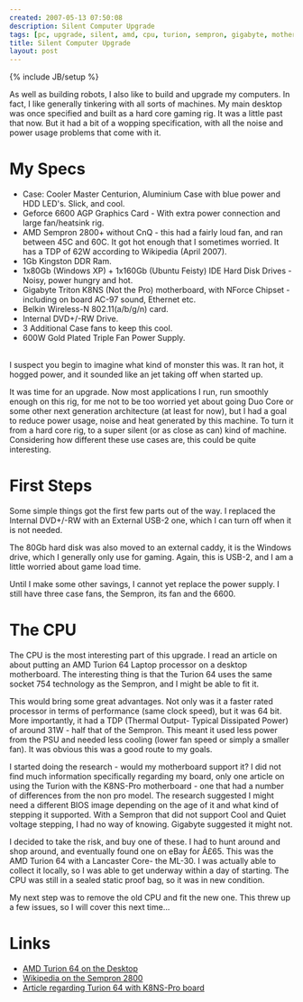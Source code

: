 ```yaml
---
created: 2007-05-13 07:50:08
description: Silent Computer Upgrade
tags: [pc, upgrade, silent, amd, cpu, turion, sempron, gigabyte, motherboard]
title: Silent Computer Upgrade
layout: post
---
```

{% include JB/setup %}

 <p>
  As well as building robots, I also like to build and upgrade my computers. In fact, I like generally tinkering with all sorts of machines. My main desktop was once specified and built as a hard core gaming rig. It was a little past that now. But it had a bit of a wopping specification, with all the noise and power usage problems that come with it.
 </p>
 <h1 class="showhide_heading" id="My_Specs">
  My Specs
 </h1>
 <ul>
  <li>
   Case: Cooler Master Centurion, Aluminium Case with blue power and HDD LED's. Slick, and cool.
  </li>
  <li>
   Geforce 6600 AGP Graphics Card - With extra power connection and large fan/heatsink rig.
  </li>
  <li>
   AMD Sempron 2800+ without CnQ - this had a fairly loud fan, and ran between 45C and 60C. It got hot enough that I sometimes worried. It has a TDP of 62W according to Wikipedia (April 2007).
  </li>
  <li>
   1Gb Kingston DDR Ram.
  </li>
  <li>
   1x80Gb (Windows XP) + 1x160Gb (Ubuntu Feisty) IDE Hard Disk Drives - Noisy, power hungry and hot.
  </li>
  <li>
   Gigabyte Triton K8NS (Not the Pro) motherboard, with NForce Chipset - including on board AC-97 sound, Ethernet etc.
  </li>
  <li>
   Belkin Wireless-N 802.11(a/b/g/n) card.
  </li>
  <li>
   Internal DVD+/-RW Drive.
  </li>
  <li>
   3 Additional Case fans to keep this cool.
  </li>
  <li>
   600W Gold Plated Triple Fan Power Supply.
  </li>
 </ul>
 <p>
  <br/>
  I suspect you begin to imagine what kind of monster this was. It ran hot, it hogged power, and it sounded like an jet taking off when started up.
 </p>
 <p>
  It was time for an upgrade. Now most applications I run, run smoothly enough on this rig, for me not to be too worried yet about going Duo Core or some other next generation architecture (at least for now), but I had a goal to reduce power usage, noise and heat generated by this machine. To turn it from a hard core rig, to a super silent (or as close as can) kind of machine. Considering how different these use cases are, this could be quite interesting.
 </p>
 <h1 class="showhide_heading" id="First_Steps">
  First Steps
 </h1>
 <p>
  Some simple things got the first few parts out of the way. I replaced the Internal DVD+/-RW with an External USB-2 one, which I can turn off when it is not needed.
 </p>
 <p>
  The 80Gb hard disk was also moved to an external caddy, it is the Windows drive, which I generally only use for gaming. Again, this is USB-2, and I am a little worried about game load time.
 </p>
 <p>
  Until I make some other savings, I cannot yet replace the power supply. I still have three case fans, the Sempron, its fan and the 6600.
 </p>
 <h1 class="showhide_heading" id="The_CPU">
  The CPU
 </h1>
 <p>
  The CPU is the most interesting part of this upgrade. I read an article on about putting an AMD Turion 64 Laptop processor on a desktop motherboard. The interesting thing is that the Turion 64 uses the same socket 754 technology as the Sempron, and I might be able to fit it.
 </p>
 <p>
  This would bring some great advantages. Not only was it a faster rated processor in terms of performance (same clock speed), but it was 64 bit. More importantly, it had a TDP (Thermal Output- Typical Dissipated Power) of around 31W - half that of the Sempron. This meant it used less power from the PSU and needed less cooling (lower fan speed or simply a smaller fan). It was obvious this was a good route to my goals.
 </p>
 <p>
  I started doing the research - would my motherboard support it? I did not find much information specifically regarding my board, only one article on using the Turion with the K8NS-Pro motherboard - one that had a number of differences from the non pro model. The research suggested I might need a different BIOS image depending on the age of it and what kind of stepping it supported. With a Sempron that did not support Cool and Quiet voltage stepping, I had no way of knowing. Gigabyte suggested it might not.
 </p>
 <p>
  I decided to take the risk, and buy one of these. I had to hunt around and shop around, and eventually found one on eBay for Â£65. This was the AMD Turion 64 with a Lancaster Core- the ML-30. I was actually able to collect it locally, so I was able to get underway within a day of starting. The CPU was still in a sealed static proof bag, so it was in new condition.
 </p>
 <p>
  My next step was to remove the old CPU and fit the new one. This threw up a few issues, so I will cover this next time...
 </p>
 <h1 class="showhide_heading" id="Links">
  Links
 </h1>
 <ul>
  <li>
   <a class="wiki external" href="http://www.silentpcreview.com/article300-page1.html" rel="external" target="_blank">
    AMD Turion 64 on the Desktop
   </a>
  </li>
  <li>
   <a class="wiki external" href="http://en.wikipedia.org/wiki/List_of_AMD_Sempron_microprocessors#Sempron_.22Palermo.22_.28Socket_754.2C_90_nm.29" rel="external" target="_blank">
    Wikipedia on the Sempron 2800
   </a>
  </li>
  <li>
   <a class="wiki external" href="http://angelfall.s39.xrea.com/area2ch/turion-e.html" rel="external" target="_blank">
    Article regarding Turion 64 with K8NS-Pro board
   </a>
  </li>
 </ul>
